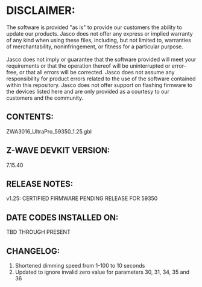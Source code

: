# DISCLAIMER:
The software is provided "as is" to provide our customers the ability to update our products. Jasco does not offer any express or implied warranty of any kind when using these files, including, but not limited to, warranties of merchantability, noninfringement, or fitness for a particular purpose.<br>
<br>
Jasco does not imply or guarantee that the software provided will meet your requirements or that the operation thereof will be uninterrupted or error-free, or that all errors will be corrected. Jasco does not assume any responsibility for product errors related to the use of the software contained within this repository. Jasco does not offer support on flashing firmware to the devices listed here and are only provided as a courtesy to our customers and the community.

## CONTENTS:
ZWA3016_UltraPro_59350_1.25.gbl

## Z-WAVE DEVKIT VERSION:
7.15.40

## RELEASE NOTES:
v1.25: CERTIFIED FIRMWARE PENDING RELEASE FOR 59350

## DATE CODES INSTALLED ON:
TBD THROUGH PRESENT

## CHANGELOG:
1. Shortened dimming speed from 1-100 to 10 seconds
2. Updated to ignore invalid zero value for parameters 30, 31, 34, 35 and 36